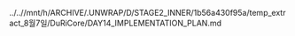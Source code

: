 ../..//mnt/h/ARCHIVE/.UNWRAP/D/STAGE2_INNER/1b56a430f95a/temp_extract_8월7일/DuRiCore/DAY14_IMPLEMENTATION_PLAN.md